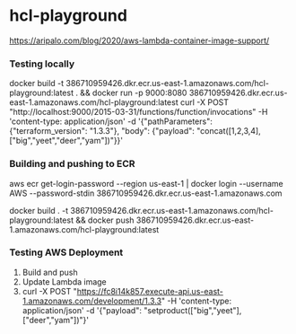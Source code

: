 # hcl-playground

https://aripalo.com/blog/2020/aws-lambda-container-image-support/


### Testing locally
docker build -t 386710959426.dkr.ecr.us-east-1.amazonaws.com/hcl-playground:latest . && docker run -p 9000:8080 386710959426.dkr.ecr.us-east-1.amazonaws.com/hcl-playground:latest
curl -X POST "http://localhost:9000/2015-03-31/functions/function/invocations"   -H 'content-type: application/json' -d '{"pathParameters": {"terraform_version": "1.3.3"}, "body": {"payload": "concat([1,2,3,4],[\"big\",\"yeet\",\"deer\",\"yam\"])"}}'


### Building and pushing to ECR
aws ecr get-login-password --region us-east-1 | docker login --username AWS --password-stdin 386710959426.dkr.ecr.us-east-1.amazonaws.com

docker build . -t 386710959426.dkr.ecr.us-east-1.amazonaws.com/hcl-playground:latest && docker push 386710959426.dkr.ecr.us-east-1.amazonaws.com/hcl-playground:latest

### Testing AWS Deployment
1. Build and push
2. Update Lambda image
3. curl -X POST "https://fc8i14k857.execute-api.us-east-1.amazonaws.com/development/1.3.3"   -H 'content-type: application/json' -d '{"payload": "setproduct([\"big\",\"yeet\"],[\"deer\",\"yam\"])"}'